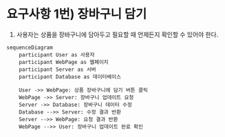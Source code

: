 # 요구사항 1번) 장바구니 담기

1. 사용자는 상품을 장바구니에 담아두고 필요할 때 언제든지 확인할 수 있어야 한다.

```mermaid
sequenceDiagram
    participant User as 사용자
    participant WebPage as 웹페이지
    participant Server as 서버
    participant Database as 데이터베이스

    User ->> WebPage: 상품 장바구니에 담기 버튼 클릭
    WebPage ->> Server: 장바구니 업데이트 요청
    Server ->> Database: 장바구니 데이터 수정
    Database -->> Server: 수정 결과 반환
    Server -->> WebPage: 요청 결과 반환
    WebPage -->> User: 장바구니 업데이트 완료 확인
```
